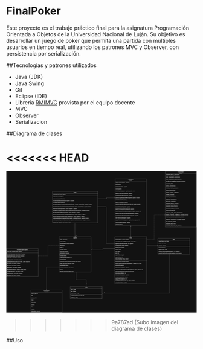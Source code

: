 # FinalPoker

Este proyecto es el trabajo práctico final para la asignatura Programación Orientada a Objetos de la Universidad Nacional de Luján. Su objetivo es desarrollar un juego de poker que permita una partida con multiples usuarios en tiempo real, utilizando los patrones MVC y Observer, con persistencia por serialización.

##Tecnologías y patrones utilizados

* Java (JDK)
* Java Swing 
* Git
* Eclipse (IDE)
* Libreria [RMIMVC](https://github.com/federicoradeljak/libreria-rmimvc) provista por el equipo docente
* MVC
* Observer
* Serializacion

##Diagrama de clases

<<<<<<< HEAD
=======
![image](diagrama.jpg)
>>>>>>> 9a787ad (Subo imagen del diagrama de clases)

##Uso
